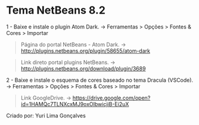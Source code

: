 # Tema NetBeans 8.2

1 - Baixe e instale o plugin Atom Dark. ->
Ferramentas > Opções > Fontes & Cores > Importar

>Página do portal NetBeans - Atom Dark. ->
http://plugins.netbeans.org/plugin/58655/atom-dark

>Link direto portal plugins NetBeans. ->
http://plugins.netbeans.org/download/plugin/3689

2 - Baixe e instale o esquema de cores baseado no tema Dracula (VSCode). ->
Ferramentas > Opções > Fontes & Cores > Importar

>Link GoogleDrive. ->
https://drive.google.com/open?id=1HAMQc7TLNXcxMJ9oxOIbwicjiB-Ei2uX

Criado por: Yuri Lima Gonçalves

